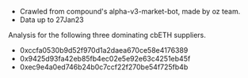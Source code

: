 - Crawled from compound's alpha-v3-market-bot, made by oz team.
- Data up to 27Jan23

Analysis for the following three dominating cbETH suppliers.
- 0xccfa0530b9d52f970d1a2daea670ce58e4176389
- 0x9425d93fa42eb85fb4ec02e5e92e63c4251eb45f
- 0xec9e4a0ed746b24b0c7ccf22f270be54f725fb4b
